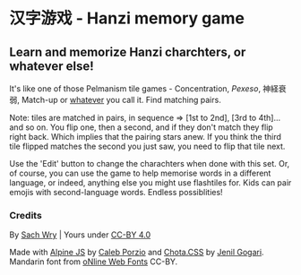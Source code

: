 # 汉字游戏 - Hanzi memory game

## Learn and memorize Hanzi charchters, or whatever else!

It's like one of those Pelmanism tile games - Concentration, *Pexeso*, 神経衰弱, Match-up or [whatever](https://en.wikipedia.org/wiki/Concentration_(tile_game)) you call it. Find matching pairs.

Note: tiles are matched in pairs, in sequence => [1st to 2nd], [3rd to 4th]... and so on. You flip one, then a second, and if they don't match they flip right back. Which implies that the pairing stars anew. If you think the third tile flipped matches the second you just saw, you need to flip that tile next.

Use the 'Edit' button to change the charachters when done with this set. Or, of course, you can use the game to help memorise words in a different language, or indeed, anything else you might use flashtiles for. Kids can pair emojis with second-language words. Endless possiblities!

### Credits

By [Sach Wry](https://twitter.com/sachwry) | Yours under [CC-BY 4.0](https://creativecommons.org/licenses/by/4.0/)

Made with [Alpine JS](https://github.com/alpinejs/alpine) by [Caleb Porzio](https://twitter.com/calebporzio) and [Chota.CSS](https://github.com/jenil/chota) by [Jenil Gogari](https://jgog.in/). Mandarin font from [oNline Web Fonts](https://www.onlinewebfonts.com) CC-BY.
